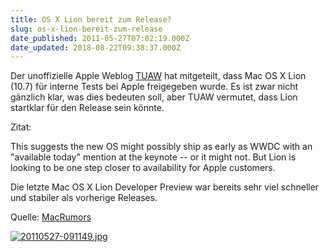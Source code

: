 ```yaml
---
title: OS X Lion bereit zum Release?
slug: os-x-lion-bereit-zum-release
date_published: 2011-05-27T07:02:19.000Z
date_updated: 2018-08-22T09:38:37.000Z
---
```


Der unoffizielle Apple Weblog [TUAW](http://i.tuaw.com/2011/05/26/rumor-lion-near-to-going-live/) hat mitgeteilt, dass Mac OS X Lion (10.7) für interne Tests bei Apple freigegeben wurde. Es ist zwar nicht gänzlich klar, was dies bedeuten soll, aber TUAW vermutet, dass Lion startklar für den Release sein könnte.

Zitat:

This suggests the new OS might possibly ship as early as WWDC with an "available today" mention at the keynote -- or it might not. But Lion is looking to be one step closer to availability for Apple customers.

Die letzte Mac OS X Lion Developer Preview war bereits sehr viel schneller und stabiler als vorherige Releases.

Quelle: [MacRumors](http://www.macrumors.com/2011/05/26/mac-os-x-lion-almost-ready/)

[![20110527-091149.jpg](//picdump.thafaker.de/2011/05/20110527-091149.jpg)](http://picdump.thafaker.de/2011/05/20110527-091149.jpg)
